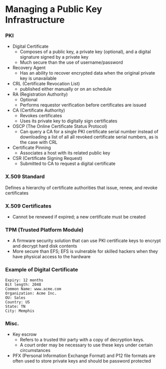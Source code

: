 # Managing a Public Key Infrastructure
### PKI
* Digital Certificate
  * Composes of a public key, a private key (optional), and a digital signature signed by a private key
  * Much secure than the use of username/password
* Recovery Agent
  * Has an ability to recover encrypted data when the original private key is unavailable
* CRL (Certificate Revocation List)
  * published either manually or on an schedule
* RA (Registration Authority)
  * Optional
  * Performs requestor verification before certificates are issued
* CA (Certificate Authority)
  * Revokes certificates
  * Uses its private key to digitally sign certificates
* OSCP (The Online Certificate Status Protocol)
  * Can query a CA for a single PKI certificate serial number instead of downloading a list of all all revoked certificate serial numbers, as is the case with CRL
* Certificate Pinning
  * Associates a host with its related public key
* CSR (Certificate Signing Request)
  * Submitted to CA to request a digital certificate
  
### X.509 Standard
Defines a hierarchy of certificate authorities that issue, renew, and revoke certificates
  
### X.509 Certificates
* Cannot be renewed if expired; a new certificate must be created

### TPM (Trusted Platform Module)
* A firmware security solution that can use PKI certificate keys to encrypt and decrypt hard disk contents
* More secure than EFS; EFS is vulnerable for skilled hackers when they have physical access to the hardware

### Example of Digital Certificate
```
Expiry: 12 months
Bit length: 2048
Common Name: www.acme.com
Organization: Acme Inc.
OU: Sales
Country: US
State: TN
City: Memphis
```
  
### Misc.
* Key escrow
  * Refers to a trusted thir party with a copy of decryption keys.
  * A court order may be necessary to use these keys under certain circumstances
* PFX (Personal Information Exchange Format) and P12 file formats are often used to store private keys and should be password protected


